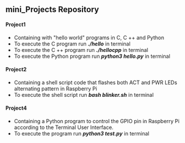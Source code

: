 ## mini_Projects Repository

#### Project1

- Containing with "hello world" programs in C, C ++ and Python
- To execute the C program run ***./hello*** in terminal
- To execute the C ++ program  run ***./hellocpp*** in terminal
- To execute the Python program run ***python3 hello.py*** in terminal

#### Project2

- Containing a shell script code that flashes both ACT and PWR LEDs alternating pattern in Raspberry Pi
- To execute the shell script run ***bash blinker.sh*** in terminal

#### Project4

- Containing a Python program to control the GPIO pin in Raspberry Pi according to the Terminal User Interface.
- To execute the program run ***python3 test.py*** in terminal
